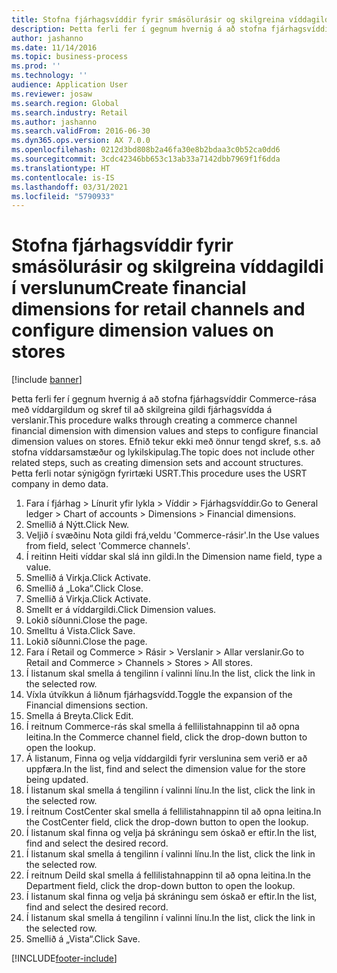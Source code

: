 ```yaml
---
title: Stofna fjárhagsvíddir fyrir smásölurásir og skilgreina víddagildi í verslunum
description: Þetta ferli fer í gegnum hvernig á að stofna fjárhagsvíddir Commerce-rása með víddargildum og skref til að skilgreina gildi fjárhagsvídda á verslanir.
author: jashanno
ms.date: 11/14/2016
ms.topic: business-process
ms.prod: ''
ms.technology: ''
audience: Application User
ms.reviewer: josaw
ms.search.region: Global
ms.search.industry: Retail
ms.author: jashanno
ms.search.validFrom: 2016-06-30
ms.dyn365.ops.version: AX 7.0.0
ms.openlocfilehash: 0212d3bd808b2a46fa30e8b2bdaa3c0b52ca0dd6
ms.sourcegitcommit: 3cdc42346bb653c13ab33a7142dbb7969f1f6dda
ms.translationtype: HT
ms.contentlocale: is-IS
ms.lasthandoff: 03/31/2021
ms.locfileid: "5790933"
---
```

# <a name="create-financial-dimensions-for-retail-channels-and-configure-dimension-values-on-stores"></a><span data-ttu-id="7e4c3-103">Stofna fjárhagsvíddir fyrir smásölurásir og skilgreina víddagildi í verslunum</span><span class="sxs-lookup"><span data-stu-id="7e4c3-103">Create financial dimensions for retail channels and configure dimension values on stores</span></span>

[!include [banner](../includes/banner.md)]

<span data-ttu-id="7e4c3-104">Þetta ferli fer í gegnum hvernig á að stofna fjárhagsvíddir Commerce-rása með víddargildum og skref til að skilgreina gildi fjárhagsvídda á verslanir.</span><span class="sxs-lookup"><span data-stu-id="7e4c3-104">This procedure walks through creating a commerce channel financial dimension with dimension values and steps to configure financial dimension values on stores.</span></span> <span data-ttu-id="7e4c3-105">Efnið tekur ekki með önnur tengd skref, s.s. að stofna víddarsamstæður og lykilskipulag.</span><span class="sxs-lookup"><span data-stu-id="7e4c3-105">The topic does not include other related steps, such as creating dimension sets and account structures.</span></span> <span data-ttu-id="7e4c3-106">Þetta ferli notar sýnigögn fyrirtæki USRT.</span><span class="sxs-lookup"><span data-stu-id="7e4c3-106">This procedure uses the USRT company in demo data.</span></span>

1. <span data-ttu-id="7e4c3-107">Fara í fjárhag > Línurit yfir lykla > Víddir > Fjárhagsvíddir.</span><span class="sxs-lookup"><span data-stu-id="7e4c3-107">Go to General ledger > Chart of accounts > Dimensions > Financial dimensions.</span></span>
2. <span data-ttu-id="7e4c3-108">Smellið á Nýtt.</span><span class="sxs-lookup"><span data-stu-id="7e4c3-108">Click New.</span></span>
3. <span data-ttu-id="7e4c3-109">Veljið í svæðinu Nota gildi frá,veldu 'Commerce-rásir'.</span><span class="sxs-lookup"><span data-stu-id="7e4c3-109">In the Use values from field, select 'Commerce channels'.</span></span>
4. <span data-ttu-id="7e4c3-110">Í reitinn Heiti víddar skal slá inn gildi.</span><span class="sxs-lookup"><span data-stu-id="7e4c3-110">In the Dimension name field, type a value.</span></span>
5. <span data-ttu-id="7e4c3-111">Smellið á Virkja.</span><span class="sxs-lookup"><span data-stu-id="7e4c3-111">Click Activate.</span></span>
6. <span data-ttu-id="7e4c3-112">Smellið á „Loka“.</span><span class="sxs-lookup"><span data-stu-id="7e4c3-112">Click Close.</span></span>
7. <span data-ttu-id="7e4c3-113">Smellið á Virkja.</span><span class="sxs-lookup"><span data-stu-id="7e4c3-113">Click Activate.</span></span>
8. <span data-ttu-id="7e4c3-114">Smellt er á víddargildi.</span><span class="sxs-lookup"><span data-stu-id="7e4c3-114">Click Dimension values.</span></span>
9. <span data-ttu-id="7e4c3-115">Lokið síðunni.</span><span class="sxs-lookup"><span data-stu-id="7e4c3-115">Close the page.</span></span>
10. <span data-ttu-id="7e4c3-116">Smelltu á Vista.</span><span class="sxs-lookup"><span data-stu-id="7e4c3-116">Click Save.</span></span>
11. <span data-ttu-id="7e4c3-117">Lokið síðunni.</span><span class="sxs-lookup"><span data-stu-id="7e4c3-117">Close the page.</span></span>
12. <span data-ttu-id="7e4c3-118">Fara í Retail og Commerce > Rásir > Verslanir > Allar verslanir.</span><span class="sxs-lookup"><span data-stu-id="7e4c3-118">Go to Retail and Commerce > Channels > Stores > All stores.</span></span>
13. <span data-ttu-id="7e4c3-119">Í listanum skal smella á tengilinn í valinni línu.</span><span class="sxs-lookup"><span data-stu-id="7e4c3-119">In the list, click the link in the selected row.</span></span>
14. <span data-ttu-id="7e4c3-120">Víxla útvíkkun á liðnum fjárhagsvídd.</span><span class="sxs-lookup"><span data-stu-id="7e4c3-120">Toggle the expansion of the Financial dimensions section.</span></span>
15. <span data-ttu-id="7e4c3-121">Smella á Breyta.</span><span class="sxs-lookup"><span data-stu-id="7e4c3-121">Click Edit.</span></span>
16. <span data-ttu-id="7e4c3-122">Í reitnum Commerce-rás skal smella á fellilistahnappinn til að opna leitina.</span><span class="sxs-lookup"><span data-stu-id="7e4c3-122">In the Commerce channel field, click the drop-down button to open the lookup.</span></span>
17. <span data-ttu-id="7e4c3-123">Á listanum, Finna og velja víddargildi fyrir verslunina sem verið er að uppfæra.</span><span class="sxs-lookup"><span data-stu-id="7e4c3-123">In the list, find and select the dimension value for the store being updated.</span></span>
18. <span data-ttu-id="7e4c3-124">Í listanum skal smella á tengilinn í valinni línu.</span><span class="sxs-lookup"><span data-stu-id="7e4c3-124">In the list, click the link in the selected row.</span></span>
19. <span data-ttu-id="7e4c3-125">Í reitnum CostCenter skal smella á fellilistahnappinn til að opna leitina.</span><span class="sxs-lookup"><span data-stu-id="7e4c3-125">In the CostCenter field, click the drop-down button to open the lookup.</span></span>
20. <span data-ttu-id="7e4c3-126">Í listanum skal finna og velja þá skráningu sem óskað er eftir.</span><span class="sxs-lookup"><span data-stu-id="7e4c3-126">In the list, find and select the desired record.</span></span>
21. <span data-ttu-id="7e4c3-127">Í listanum skal smella á tengilinn í valinni línu.</span><span class="sxs-lookup"><span data-stu-id="7e4c3-127">In the list, click the link in the selected row.</span></span>
22. <span data-ttu-id="7e4c3-128">Í reitnum Deild skal smella á fellilistahnappinn til að opna leitina.</span><span class="sxs-lookup"><span data-stu-id="7e4c3-128">In the Department field, click the drop-down button to open the lookup.</span></span>
23. <span data-ttu-id="7e4c3-129">Í listanum skal finna og velja þá skráningu sem óskað er eftir.</span><span class="sxs-lookup"><span data-stu-id="7e4c3-129">In the list, find and select the desired record.</span></span>
24. <span data-ttu-id="7e4c3-130">Í listanum skal smella á tengilinn í valinni línu.</span><span class="sxs-lookup"><span data-stu-id="7e4c3-130">In the list, click the link in the selected row.</span></span>
25. <span data-ttu-id="7e4c3-131">Smellið á „Vista“.</span><span class="sxs-lookup"><span data-stu-id="7e4c3-131">Click Save.</span></span>



[!INCLUDE[footer-include](../../includes/footer-banner.md)]